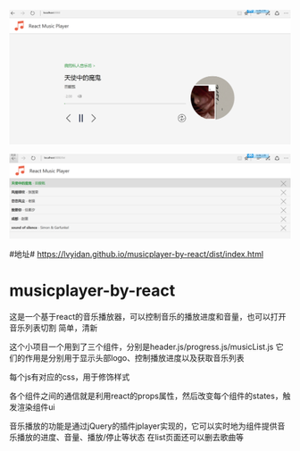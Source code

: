 ![项目截图](https://github.com/lvyidan/musicplayer-by-react/raw/gh-pages/photo/show.png)

![项目截图](https://github.com/lvyidan/musicplayer-by-react/raw/gh-pages/photo/list.png)



#地址#
https://lvyidan.github.io/musicplayer-by-react/dist/index.html
# musicplayer-by-react
这是一个基于react的音乐播放器，可以控制音乐的播放进度和音量，也可以打开音乐列表切割
简单，清新

这个小项目一个用到了三个组件，分别是header.js/progress.js/musicList.js
它们的作用是分别用于显示头部logo、控制播放进度以及获取音乐列表

每个js有对应的css，用于修饰样式

各个组件之间的通信就是利用react的props属性，然后改变每个组件的states，触发渲染组件ui

音乐播放的功能是通过jQuery的插件jplayer实现的，它可以实时地为组件提供音乐播放的进度、音量、播放/停止等状态
在list页面还可以删去歌曲等


